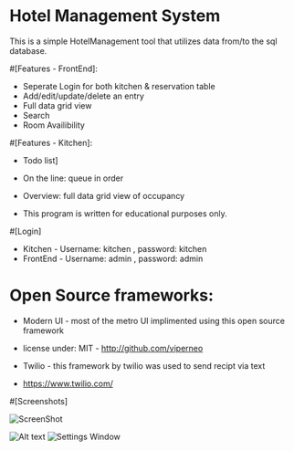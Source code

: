 Hotel Management System
===================

This is a simple HotelManagement tool that utilizes data from/to the sql database.

#[Features - FrontEnd]: 
* Seperate Login for both kitchen & reservation table
* Add/edit/update/delete an entry
* Full data grid view
* Search
* Room Availibility

#[Features - Kitchen]:
* Todo list]
* On the line: queue in order
* Overview: full data grid view of occupancy

* This program is written for educational purposes only. 

#[Login]
* Kitchen - Username: kitchen , password: kitchen
* FrontEnd - Username: admin , password: admin
 
# Open Source frameworks:
* Modern UI - most of the metro UI implimented using this open source framework
* license under: MIT - http://github.com/viperneo

* Twilio - this framework by twilio was used to send recipt via text 
* https://www.twilio.com/
 

#[Screenshots]

![ScreenShot](https://raw.github.com/nazimamin/HotelManagement/master/HotelManagement/assets/front.png})

![Alt text](/HotelManagement/HotelManagement/assets/front.PNG?raw=true)
![Settings Window](https://raw.github.com/nazimamin/HotelManagement/master/HotelManagement/assets/front.png)



